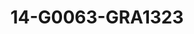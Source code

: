 ---
title: 14-G0063-GRA1323
image: 14-G0063-GRA1323.jpg
brand: graziana-valentini
layout: vestito
---
